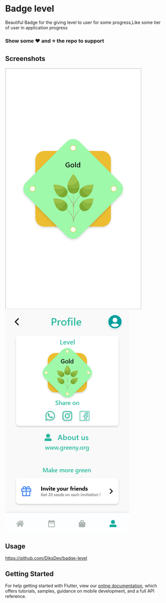 # Badge level

Beautiful Badge for the giving level to user for some progress,Like some tier of user in application progress
### Show some :heart: and :star: the repo to support

## Screenshots
<img src="First.PNG"/><img src="Second.PNG"/>


## Usage
https://github.com/DiksDev/badge-level



## Getting Started

For help getting started with Flutter, view our
[online documentation](https://flutter.dev/docs), which offers tutorials,
samples, guidance on mobile development, and a full API reference.
